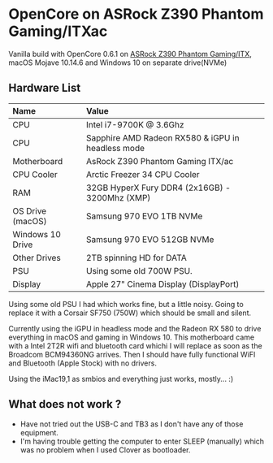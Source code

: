 # OpenCore on ASRock Z390 Phantom Gaming/ITXac

Vanilla build with OpenCore 0.6.1 on [ASRock Z390 Phantom Gaming/ITX](https://www.asrock.com/mb/Intel/Z390%20Phantom%20Gaming-ITXac/index.asp), macOS Mojave 10.14.6 and Windows 10 on separate drive(NVMe)

## Hardware List
| Name                            | Value                                             |
|:------------------------------- | :------------------------------------------------ |
| CPU                             | Intel i7-9700K @ 3.6Ghz                           |
| CPU                             | Sapphire AMD Radeon RX580 & iGPU in headless mode |
| Motherboard                     | AsRock Z390 Phantom Gaming ITX/ac                 |
| CPU Cooler                      | Arctic Freezer 34 CPU Cooler                      |
| RAM                             | 32GB HyperX Fury DDR4 (2x16GB) - 3200Mhz (XMP)    |
| OS Drive (macOS)                | Samsung 970 EVO 1TB NVMe                          |
| Windows 10 Drive                | Samsung 970 EVO 512GB NVMe                        |
| Other Drives                    | 2TB spinning HD for DATA                          |
| PSU                             | Using some old 700W PSU.                          |
| Display                         | Apple 27" Cinema Display (DisplayPort)            |

Using some old PSU I had which works fine, but a little noisy. Going to replace it with
a Corsair SF750 (750W) which should be small and silent.

Currently using the iGPU in headless mode and the Radeon RX 580 to drive everything
in macOS and gaming in Windows 10.
This motherboard came with a Intel 2T2R wifi and bluetooth card whichi I will replace
as soon as the Broadcom BCM94360NG arrives. Then I should have fully functional WiFI
and Bluetooth (Apple Stock) with no drivers.

Using the iMac19,1 as smbios and everything just works, mostly... :)

## What does not work ?
- Have not tried out the USB-C and TB3 as I don't have any of those equipment.
- I'm having trouble getting the computer to enter SLEEP (manually) which was no problem
when I used Clover as bootloader.

